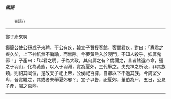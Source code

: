 

##### 國語
　　`晉語八`

* * *

鄭子產來聘

鄭簡公使公孫成子來聘，平公有疾，韓宣子贊授客館。客問君疾，對曰：「寡君之疾久矣，上下神祇無不徧諭，而無除。今夢黃熊入於寢門，不知人殺乎，抑厲鬼邪！」子產曰：「以君之明，子為大政，其何厲之有？僑聞之，昔者鮌違帝命，殛之于羽山，化為黃熊，以入于羽淵，實為夏郊，三代舉之。夫鬼神之所及，非其族類，則紹其同位，是故天子祀上帝，公侯祀百辟，自卿以下不過其族。今周室少卑，晉實繼之，其或者未舉夏郊邪？」宣子以告，祀夏郊，董伯為尸，五日，公見子產，賜之莒鼎。

* * *

